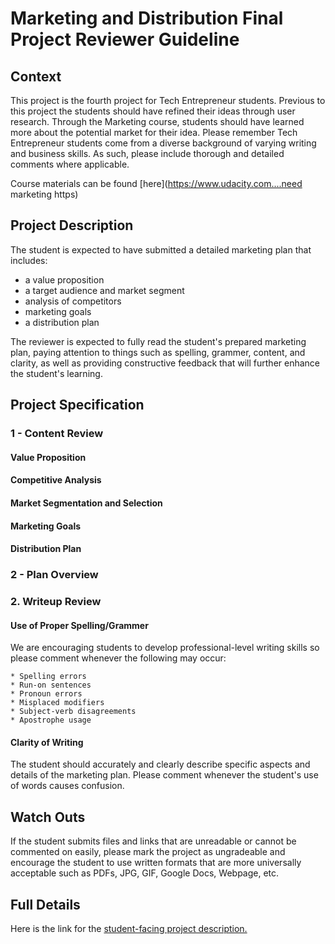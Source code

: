 Marketing and Distribution Final Project Reviewer Guideline
=============================================

## Context

This project is the fourth project for Tech Entrepreneur students. Previous to this project the students should have refined their ideas through user research. Through the Marketing course, students should have learned more about the potential market for their idea. Please remember Tech Entrepreneur students come from a diverse background of varying writing and business skills. As such, please include thorough and detailed comments where applicable.

Course materials can be found [here](https://www.udacity.com....need marketing https)

## Project Description

The student is expected to have submitted a detailed marketing plan that includes:

* a value proposition
* a target audience and market segment
* analysis of competitors
* marketing goals
* a distribution plan

The reviewer is expected to fully read the student's prepared marketing plan, paying attention to things such as spelling, grammer, content, and clarity, as well as providing constructive feedback that will further enhance the student's learning.

<!--Here is an example <project href = ...>.-->

## Project Specification

### 1 - Content Review

	
#### Value Proposition


#### Competitive Analysis


#### Market Segmentation and Selection


#### Marketing Goals


#### Distribution Plan

### 2 - Plan Overview

### 2. Writeup Review

#### Use of Proper Spelling/Grammer

We are encouraging students to develop professional-level writing skills so please comment whenever the following may occur:

	* Spelling errors
	* Run-on sentences
	* Pronoun errors
	* Misplaced modifiers
	* Subject-verb disagreements
	* Apostrophe usage

#### Clarity of Writing

The student should accurately and clearly describe specific aspects and details of the marketing plan. Please comment whenever the student's use of words causes confusion.

## Watch Outs

If the student submits files and links that are unreadable or cannot be commented on easily, please mark the project as ungradeable and encourage the student to use written formats that are more universally acceptable such as PDFs, JPG, GIF, Google Docs, Webpage, etc.

## Full Details

Here is the link for the [student-facing project description.](https://docs.google.com/document/d/1TeSOSsYRUcOqwNM3V08j98VSEXJ768g8NpeH3zBntFk/pub?embedded=true)